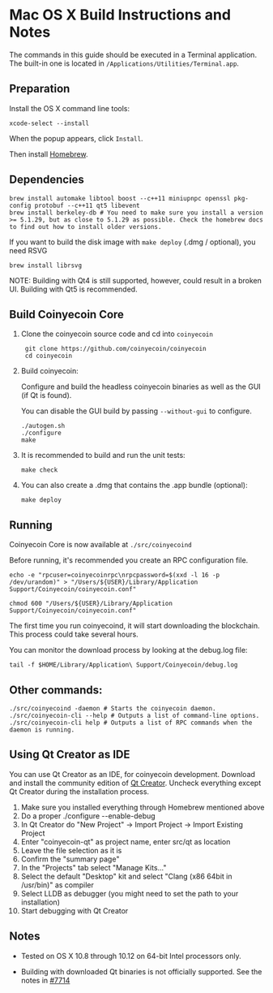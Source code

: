 Mac OS X Build Instructions and Notes
====================================
The commands in this guide should be executed in a Terminal application.
The built-in one is located in `/Applications/Utilities/Terminal.app`.

Preparation
-----------
Install the OS X command line tools:

`xcode-select --install`

When the popup appears, click `Install`.

Then install [Homebrew](https://brew.sh).

Dependencies
----------------------

    brew install automake libtool boost --c++11 miniupnpc openssl pkg-config protobuf --c++11 qt5 libevent
    brew install berkeley-db # You need to make sure you install a version >= 5.1.29, but as close to 5.1.29 as possible. Check the homebrew docs to find out how to install older versions.

If you want to build the disk image with `make deploy` (.dmg / optional), you need RSVG

    brew install librsvg

NOTE: Building with Qt4 is still supported, however, could result in a broken UI. Building with Qt5 is recommended.

Build Coinyecoin Core
------------------------

1. Clone the coinyecoin source code and cd into `coinyecoin`

        git clone https://github.com/coinyecoin/coinyecoin
        cd coinyecoin

2.  Build coinyecoin:

    Configure and build the headless coinyecoin binaries as well as the GUI (if Qt is found).

    You can disable the GUI build by passing `--without-gui` to configure.

        ./autogen.sh
        ./configure
        make

3.  It is recommended to build and run the unit tests:

        make check

4.  You can also create a .dmg that contains the .app bundle (optional):

        make deploy

Running
-------

Coinyecoin Core is now available at `./src/coinyecoind`

Before running, it's recommended you create an RPC configuration file.

    echo -e "rpcuser=coinyecoinrpc\nrpcpassword=$(xxd -l 16 -p /dev/urandom)" > "/Users/${USER}/Library/Application Support/Coinyecoin/coinyecoin.conf"

    chmod 600 "/Users/${USER}/Library/Application Support/Coinyecoin/coinyecoin.conf"

The first time you run coinyecoind, it will start downloading the blockchain. This process could take several hours.

You can monitor the download process by looking at the debug.log file:

    tail -f $HOME/Library/Application\ Support/Coinyecoin/debug.log

Other commands:
-------

    ./src/coinyecoind -daemon # Starts the coinyecoin daemon.
    ./src/coinyecoin-cli --help # Outputs a list of command-line options.
    ./src/coinyecoin-cli help # Outputs a list of RPC commands when the daemon is running.

Using Qt Creator as IDE
------------------------
You can use Qt Creator as an IDE, for coinyecoin development.
Download and install the community edition of [Qt Creator](https://www.qt.io/download/).
Uncheck everything except Qt Creator during the installation process.

1. Make sure you installed everything through Homebrew mentioned above
2. Do a proper ./configure --enable-debug
3. In Qt Creator do "New Project" -> Import Project -> Import Existing Project
4. Enter "coinyecoin-qt" as project name, enter src/qt as location
5. Leave the file selection as it is
6. Confirm the "summary page"
7. In the "Projects" tab select "Manage Kits..."
8. Select the default "Desktop" kit and select "Clang (x86 64bit in /usr/bin)" as compiler
9. Select LLDB as debugger (you might need to set the path to your installation)
10. Start debugging with Qt Creator

Notes
-----

* Tested on OS X 10.8 through 10.12 on 64-bit Intel processors only.

* Building with downloaded Qt binaries is not officially supported. See the notes in [#7714](https://github.com/coinyecoin/coinyecoin/issues/7714)
